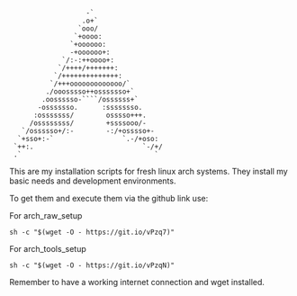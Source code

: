 ```text
                   -`
                  .o+`
                 `ooo/
                `+oooo:
               `+oooooo:
               -+oooooo+:
             `/:-:++oooo+:
            `/++++/+++++++:
           `/++++++++++++++:
          `/+++ooooooooooooo/`
         ./ooosssso++osssssso+`
        .oossssso-````/ossssss+`
       -osssssso.      :ssssssso.
      :osssssss/        osssso+++.
     /ossssssss/        +ssssooo/-
   `/ossssso+/:-        -:/+osssso+-
  `+sso+:-`                 `.-/+oso:
 `++:.                           `-/+/
 .`                                 `
```

This are my installation scripts for fresh linux arch systems. They install my basic needs and development environments.

To get them and execute them via the github link use:

For arch_raw_setup
```shell
sh -c "$(wget -O - https://git.io/vPzq7)"
```

For arch_tools_setup
```shell
sh -c "$(wget -O - https://git.io/vPzqN)"
```

Remember to have a working internet connection and wget installed.

